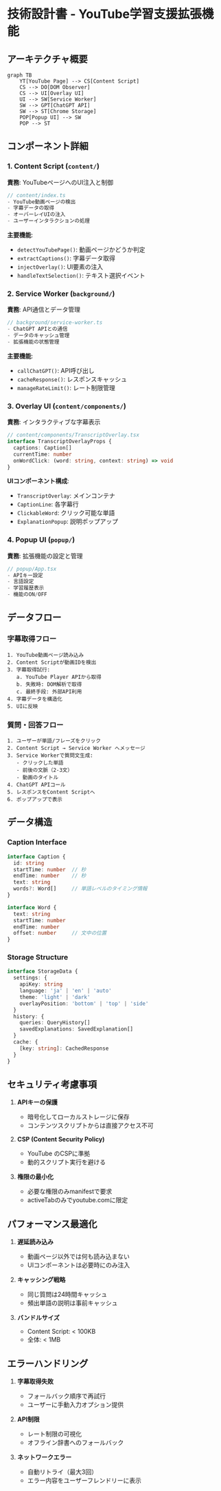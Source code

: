 # 技術設計書 - YouTube学習支援拡張機能

## アーキテクチャ概要

```mermaid
graph TB
    YT[YouTube Page] --> CS[Content Script]
    CS --> DO[DOM Observer]
    CS --> UI[Overlay UI]
    UI --> SW[Service Worker]
    SW --> GPT[ChatGPT API]
    SW --> ST[Chrome Storage]
    POP[Popup UI] --> SW
    POP --> ST
```

## コンポーネント詳細

### 1. Content Script (`content/`)
**責務**: YouTubeページへのUI注入と制御

```typescript
// content/index.ts
- YouTube動画ページの検出
- 字幕データの取得
- オーバーレイUIの注入
- ユーザーインタラクションの処理
```

**主要機能**:
- `detectYouTubePage()`: 動画ページかどうか判定
- `extractCaptions()`: 字幕データ取得
- `injectOverlay()`: UI要素の注入
- `handleTextSelection()`: テキスト選択イベント

### 2. Service Worker (`background/`)
**責務**: API通信とデータ管理

```typescript
// background/service-worker.ts
- ChatGPT APIとの通信
- データのキャッシュ管理
- 拡張機能の状態管理
```

**主要機能**:
- `callChatGPT()`: API呼び出し
- `cacheResponse()`: レスポンスキャッシュ
- `manageRateLimit()`: レート制限管理

### 3. Overlay UI (`content/components/`)
**責務**: インタラクティブな字幕表示

```typescript
// content/components/TranscriptOverlay.tsx
interface TranscriptOverlayProps {
  captions: Caption[]
  currentTime: number
  onWordClick: (word: string, context: string) => void
}
```

**UIコンポーネント構成**:
- `TranscriptOverlay`: メインコンテナ
- `CaptionLine`: 各字幕行
- `ClickableWord`: クリック可能な単語
- `ExplanationPopup`: 説明ポップアップ

### 4. Popup UI (`popup/`)
**責務**: 拡張機能の設定と管理

```typescript
// popup/App.tsx
- APIキー設定
- 言語設定
- 学習履歴表示
- 機能のON/OFF
```

## データフロー

### 字幕取得フロー
```
1. YouTube動画ページ読み込み
2. Content Scriptが動画IDを検出
3. 字幕取得試行:
   a. YouTube Player APIから取得
   b. 失敗時: DOM解析で取得
   c. 最終手段: 外部API利用
4. 字幕データを構造化
5. UIに反映
```

### 質問・回答フロー
```
1. ユーザーが単語/フレーズをクリック
2. Content Script → Service Worker へメッセージ
3. Service Workerで質問文生成:
   - クリックした単語
   - 前後の文脈（2-3文）
   - 動画のタイトル
4. ChatGPT APIコール
5. レスポンスをContent Scriptへ
6. ポップアップで表示
```

## データ構造

### Caption Interface
```typescript
interface Caption {
  id: string
  startTime: number  // 秒
  endTime: number    // 秒
  text: string
  words?: Word[]     // 単語レベルのタイミング情報
}

interface Word {
  text: string
  startTime: number
  endTime: number
  offset: number     // 文中の位置
}
```

### Storage Structure
```typescript
interface StorageData {
  settings: {
    apiKey: string
    language: 'ja' | 'en' | 'auto'
    theme: 'light' | 'dark'
    overlayPosition: 'bottom' | 'top' | 'side'
  }
  history: {
    queries: QueryHistory[]
    savedExplanations: SavedExplanation[]
  }
  cache: {
    [key: string]: CachedResponse
  }
}
```

## セキュリティ考慮事項

1. **APIキーの保護**
   - 暗号化してローカルストレージに保存
   - コンテンツスクリプトからは直接アクセス不可

2. **CSP (Content Security Policy)**
   - YouTube のCSPに準拠
   - 動的スクリプト実行を避ける

3. **権限の最小化**
   - 必要な権限のみmanifestで要求
   - activeTabのみでyoutube.comに限定

## パフォーマンス最適化

1. **遅延読み込み**
   - 動画ページ以外では何も読み込まない
   - UIコンポーネントは必要時にのみ注入

2. **キャッシング戦略**
   - 同じ質問は24時間キャッシュ
   - 頻出単語の説明は事前キャッシュ

3. **バンドルサイズ**
   - Content Script: < 100KB
   - 全体: < 1MB

## エラーハンドリング

1. **字幕取得失敗**
   - フォールバック順序で再試行
   - ユーザーに手動入力オプション提供

2. **API制限**
   - レート制限の可視化
   - オフライン辞書へのフォールバック

3. **ネットワークエラー**
   - 自動リトライ（最大3回）
   - エラー内容をユーザーフレンドリーに表示